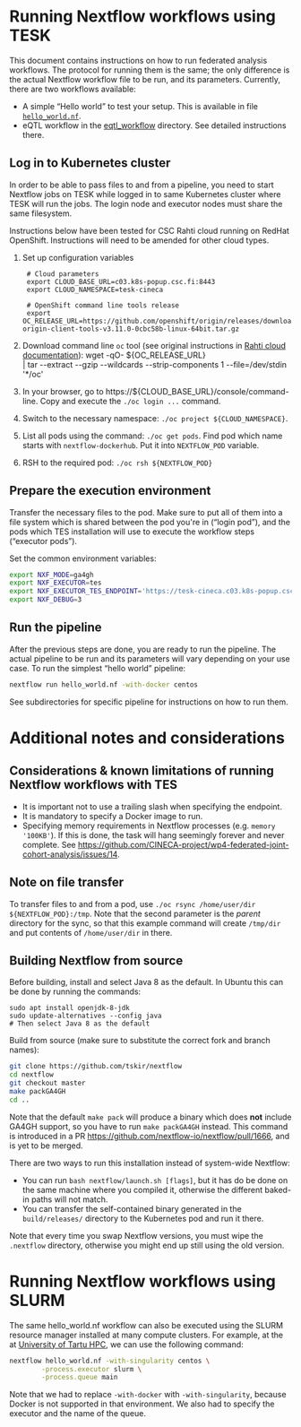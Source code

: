 # Running Nextflow workflows using TESK

This document contains instructions on how to run federated analysis workflows. The protocol for running them is the same; the only difference is the actual Nextflow workflow file to be run, and its parameters. Currently, there are two workflows available:
* A simple “Hello world” to test your setup. This is available in file [`hello_world.nf`](hello_world.nf).
* eQTL workflow in the [eqtl_workflow](eqtl_workflow) directory. See detailed instructions there.

## Log in to Kubernetes cluster
In order to be able to pass files to and from a pipeline, you need to start Nextflow jobs on TESK while logged in to same Kubernetes cluster where TESK will run the jobs. The login node and executor nodes must share the same filesystem.

Instructions below have been tested for CSC Rahti cloud running on RedHat OpenShift. Instructions will need to be amended for other cloud types.

1. Set up configuration variables

        # Cloud parameters
        export CLOUD_BASE_URL=c03.k8s-popup.csc.fi:8443
        export CLOUD_NAMESPACE=tesk-cineca

        # OpenShift command line tools release
        export OC_RELEASE_URL=https://github.com/openshift/origin/releases/download/v3.11.0/openshift-origin-client-tools-v3.11.0-0cbc58b-linux-64bit.tar.gz

1. Download command line `oc` tool (see original instructions in [Rahti cloud documentation](https://docs.csc.fi/cloud/rahti/usage/cli/#how-to-install-the-oc-tool)):
        wget -qO- ${OC_RELEASE_URL} \
        | tar --extract --gzip --wildcards --strip-components 1 --file=/dev/stdin '*/oc'
1. In your browser, go to https://${CLOUD_BASE_URL}/console/command-line. Copy and execute the `./oc login ...` command.
1. Switch to the necessary namespace: `./oc project ${CLOUD_NAMESPACE}`.
1. List all pods using the command: `./oc get pods`. Find pod which name starts with `nextflow-dockerhub`. Put it into `NEXTFLOW_POD` variable.
1. RSH to the required pod: `./oc rsh ${NEXTFLOW_POD}`

## Prepare the execution environment
Transfer the necessary files to the pod. Make sure to put all of them into a file system which is shared between the pod you're in (“login pod”), and the pods which TES installation will use to execute the workflow steps (“executor pods”).

Set the common environment variables:
```bash
export NXF_MODE=ga4gh
export NXF_EXECUTOR=tes
export NXF_EXECUTOR_TES_ENDPOINT='https://tesk-cineca.c03.k8s-popup.csc.fi'
export NXF_DEBUG=3
```

## Run the pipeline
After the previous steps are done, you are ready to run the pipeline. The actual pipeline to be run and its parameters will vary depending on your use case. To run the simplest “hello world” pipeline:
```bash
nextflow run hello_world.nf -with-docker centos
```

See subdirectories for specific pipeline for instructions on how to run them.

# Additional notes and considerations

## Considerations & known limitations of running Nextflow workflows with TES
* It is important not to use a trailing slash when specifying the endpoint.
* It is mandatory to specify a Docker image to run.
* Specifying memory requirements in Nextflow processes (e.g. `memory '100KB'`). If this is done, the task will hang seemingly forever and never complete. See https://github.com/CINECA-project/wp4-federated-joint-cohort-analysis/issues/14.

## Note on file transfer
To transfer files to and from a pod, use `./oc rsync /home/user/dir ${NEXTFLOW_POD}:/tmp`. Note that the second parameter is the _parent_ directory for the sync, so that this example command will create `/tmp/dir` and put contents of `/home/user/dir` in there.

## Building Nextflow from source
Before building, install and select Java 8 as the default. In Ubuntu this can be done by running the commands:
```
sudo apt install openjdk-8-jdk
sudo update-alternatives --config java
# Then select Java 8 as the default
```

Build from source (make sure to substitute the correct fork and branch names):
```bash
git clone https://github.com/tskir/nextflow
cd nextflow
git checkout master
make packGA4GH
cd ..
```

Note that the default `make pack` will produce a binary which does **not** include GA4GH support, so you have to run `make packGA4GH` instead. This command is introduced in a PR https://github.com/nextflow-io/nextflow/pull/1666, and is yet to be merged.

There are two ways to run this installation instead of system-wide Nextflow:
* You can run `bash nextflow/launch.sh [flags]`, but it has do be done on the same machine where you compiled it, otherwise the different baked-in paths will not match.
* You can transfer the self-contained binary generated in the `build/releases/` directory to the Kubernetes pod and run it there.

Note that every time you swap Nextflow versions, you must wipe the `.nextflow` directory, otherwise you might end up still using the old version.

# Running Nextflow workflows using SLURM 

The same hello_world.nf workflow can also be executed using the SLURM resource manager installed at many compute clusters. For example, at the at [University of Tartu HPC](https://hpc.ut.ee/en/home/), we can use the following command:

```bash
nextflow hello_world.nf -with-singularity centos \
        -process.executor slurm \
        -process.queue main
```

Note that we had to replace `-with-docker` with `-with-singularity`, because Docker is not supported in that environment. We also had to specify the executor and the name of the queue. 


